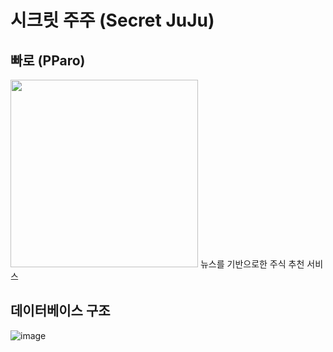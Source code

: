# 시크릿 주주 (Secret JuJu)
## 빠로 (PParo)  
<img src="https://user-images.githubusercontent.com/48639421/112240858-7b7c8400-8c8c-11eb-8fed-980d721367e4.jpg" width="300" height="300">  
뉴스를 기반으로한 주식 추천 서비스

## 데이터베이스 구조
![image](https://user-images.githubusercontent.com/48639421/117402246-04036b00-af41-11eb-9616-6789782ee60f.png)
